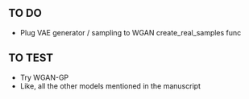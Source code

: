 ## TO DO
 * Plug VAE generator / sampling to WGAN create_real_samples func

## TO TEST
 * Try WGAN-GP
 * Like, all the other models mentioned in the manuscript
